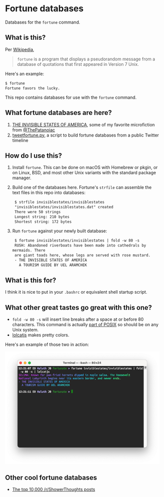 # Fortune databases

Databases for the `fortune` command.

## What is this?

Per [Wikipedia](https://en.wikipedia.org/wiki/Fortune_%28Unix%29),

> `fortune` is a program that displays a pseudorandom message from a database of quotations that first appeared in Version 7 Unix.

Here's an example:

```
$ fortune
Fortune favors the lucky.
```

This repo contains databases for use with the `fortune` command.

## What fortune databases are here?

1. [THE INVISIBLE STATES OF AMERICA](invisiblestates), some of my favorite microfiction from [@ThePatanoiac](https://twitter.com/ThePatanoiac)
2. [tweetfortune.py](tweets), a script to build fortune databases from a public Twitter timeline

## How do I use this?

1. Install `fortune`. This can be done on macOS with Homebrew or pkgin, or on Linux, BSD, and most other Unix variants with the standard package manager.

2. Build one of the databases here. Fortune's `strfile` can assemble the text files in this repo into databases:

        $ strfile invisiblestates/invisiblestates
        "invisiblestates/invisiblestates.dat" created
        There were 50 strings
        Longest string: 210 bytes
        Shortest string: 172 bytes

3. Run `fortune` against your newly built database:

        $ fortune invisiblestates/invisiblestates | fold -w 80 -s
        RUSH: Abandoned riverboats have been made into cathedrals by mermaids. There
        are giant toads here, whose legs are served with rose mustard.
        - THE INVISIBLE STATES OF AMERICA
          A TOURISM GUIDE BY UEL ARAMCHEK

## What is this for?

I think it is nice to put in your `.bashrc` or equivalent shell startup script.

## What other great tastes go great with this one?

- `fold -w 80 -s` will insert line breaks after a space at or before 80 characters. This command is actually [part of POSIX](https://pubs.opengroup.org/onlinepubs/9699919799/utilities/fold.html#top) so should be on any Unix system.
- [lolcatjs](https://github.com/robertmarsal/lolcatjs) makes pretty colors.

Here's an example of those two in action:

![screenshot](fortune-invisiblestates-fold-lolcatjs.png)

## Other cool fortune databases

- [The top 10,000 /r/ShowerThoughts posts](https://nullprogram.com/blog/2016/12/01/)
